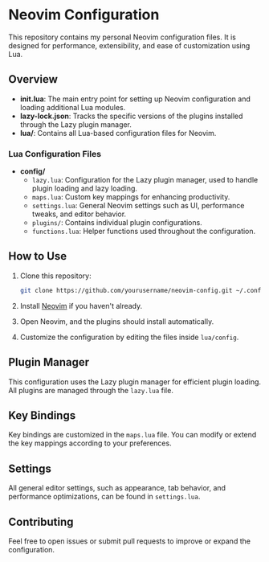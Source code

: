 # Neovim Configuration

This repository contains my personal Neovim configuration files. It is designed for performance, extensibility, and ease of customization using Lua.

## Overview

- **init.lua**: The main entry point for setting up Neovim configuration and loading additional Lua modules.
- **lazy-lock.json**: Tracks the specific versions of the plugins installed through the Lazy plugin manager.
- **lua/**: Contains all Lua-based configuration files for Neovim.

### Lua Configuration Files

- **config/**
  - `lazy.lua`: Configuration for the Lazy plugin manager, used to handle plugin loading and lazy loading.
  - `maps.lua`: Custom key mappings for enhancing productivity.
  - `settings.lua`: General Neovim settings such as UI, performance tweaks, and editor behavior.
  - `plugins/`: Contains individual plugin configurations.
  - `functions.lua`: Helper functions used throughout the configuration.

## How to Use

1. Clone this repository:

   ```bash
   git clone https://github.com/yourusername/neovim-config.git ~/.config/nvim
   ```

2. Install [Neovim](https://neovim.io/) if you haven't already.

3. Open Neovim, and the plugins should install automatically.

4. Customize the configuration by editing the files inside `lua/config`.

## Plugin Manager

This configuration uses the Lazy plugin manager for efficient plugin loading. All plugins are managed through the `lazy.lua` file.

## Key Bindings

Key bindings are customized in the `maps.lua` file. You can modify or extend the key mappings according to your preferences.

## Settings

All general editor settings, such as appearance, tab behavior, and performance optimizations, can be found in `settings.lua`.

## Contributing

Feel free to open issues or submit pull requests to improve or expand the configuration.
